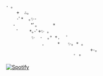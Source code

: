 ```
･ ｡
    +  ∴｡
    ･ﾟ*  ｡✨･
　 ･      *ﾟ｡      *
　   ﾟ    *｡･ﾟ+✨ ｡
　        ✨  ･  ｡° *.   ﾟ
          　  .     *   ✨｡ * ｡
　　                             +･｡
　　　　                    ﾟ °
```

[![Spotify](https://spotify-11210111.vercel.app/api/spotify)](https://open.spotify.com/album/0jUrrsr9cYJKS6Y6zKEcZ9?si=RvyzCBI8QyCMGuNm42b2Hg)
